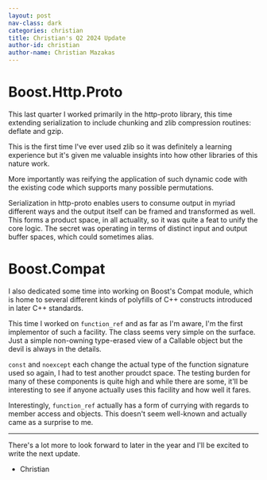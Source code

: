 ```yaml
---
layout: post
nav-class: dark
categories: christian
title: Christian's Q2 2024 Update
author-id: christian
author-name: Christian Mazakas
---
```


# Boost.Http.Proto

This last quarter I worked primarily in the http-proto library, this time extending
serialization to include chunking and zlib compression routines: deflate and gzip.

This is the first time I've ever used zlib so it was definitely a learning experience
but it's given me valuable insights into how other libraries of this nature work.

More importantly was reifying the application of such dynamic code with the existing
code which supports many possible permutations.

Serialization in http-proto enables users to consume output in myriad different ways
and the output itself can be framed and transformed as well. This forms a product
space, in all actuality, so it was quite a feat to unify the core logic. The secret
was operating in terms of distinct input and output buffer spaces, which could
sometimes alias.

# Boost.Compat

I also dedicated some time into working on Boost's Compat module, which is home
to several different kinds of polyfills of C++ constructs introduced in later
C++ standards.

This time I worked on `function_ref` and as far as I'm aware, I'm the first
implementor of such a facility. The class seems very simple on the surface. Just
a simple non-owning type-erased view of a Callable object but the devil is always
in the details.

`const` and `noexcept` each change the actual type of the function signature used
so again, I had to test another proudct space. The testing burden for many of these
components is quite high and while there are some, it'll be interesting to see if
anyone actually uses this facility and how well it fares.

Interestingly, `function_ref` actually has a form of currying with regards to member
access and objects. This doesn't seem well-known and actually came as a surprise to
me.

---

There's a lot more to look forward to later in the year and I'll be excited to
write the next update.

- Christian

